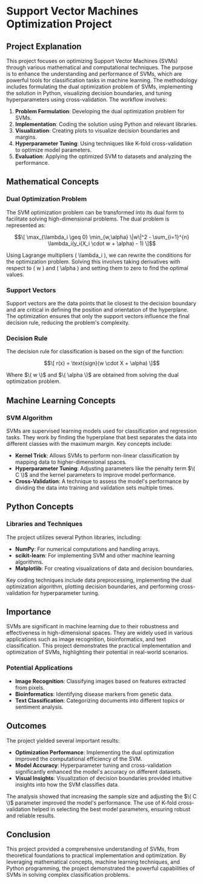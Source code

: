 # Support Vector Machines Optimization Project

## Project Explanation

This project focuses on optimizing Support Vector Machines (SVMs) through various mathematical and computational techniques. The purpose is to enhance the understanding and performance of SVMs, which are powerful tools for classification tasks in machine learning. The methodology includes formulating the dual optimization problem of SVMs, implementing the solution in Python, visualizing decision boundaries, and tuning hyperparameters using cross-validation. The workflow involves:

1. **Problem Formulation**: Developing the dual optimization problem for SVMs.
2. **Implementation**: Coding the solution using Python and relevant libraries.
3. **Visualization**: Creating plots to visualize decision boundaries and margins.
4. **Hyperparameter Tuning**: Using techniques like K-fold cross-validation to optimize model parameters.
5. **Evaluation**: Applying the optimized SVM to datasets and analyzing the performance.

## Mathematical Concepts

### Dual Optimization Problem

The SVM optimization problem can be transformed into its dual form to facilitate solving high-dimensional problems. The dual problem is represented as:

$$\[ \max_{\lambda_i \geq 0} \min_{w,\alpha} \|w\|^2 - \sum_{i=1}^{n} \lambda_i(y_i(X_i \cdot w + \alpha) - 1) \]$$

Using Lagrange multipliers \( \lambda_i \), we can rewrite the conditions for the optimization problem. Solving this involves taking derivatives with respect to \( w \) and \( \alpha \) and setting them to zero to find the optimal values.

### Support Vectors

Support vectors are the data points that lie closest to the decision boundary and are critical in defining the position and orientation of the hyperplane. The optimization ensures that only the support vectors influence the final decision rule, reducing the problem's complexity.

### Decision Rule

The decision rule for classification is based on the sign of the function:

$$\[ r(x) = \text{sign}(w \cdot X + \alpha) \]$$

Where $\( w \)$ and $\( \alpha \)$ are obtained from solving the dual optimization problem.

## Machine Learning Concepts

### SVM Algorithm

SVMs are supervised learning models used for classification and regression tasks. They work by finding the hyperplane that best separates the data into different classes with the maximum margin. Key concepts include:

- **Kernel Trick**: Allows SVMs to perform non-linear classification by mapping data to higher-dimensional spaces.
- **Hyperparameter Tuning**: Adjusting parameters like the penalty term $\( C \)$ and the kernel parameters to improve model performance.
- **Cross-Validation**: A technique to assess the model's performance by dividing the data into training and validation sets multiple times.

## Python Concepts

### Libraries and Techniques

The project utilizes several Python libraries, including:

- **NumPy**: For numerical computations and handling arrays.
- **scikit-learn**: For implementing SVM and other machine learning algorithms.
- **Matplotlib**: For creating visualizations of data and decision boundaries.

Key coding techniques include data preprocessing, implementing the dual optimization algorithm, plotting decision boundaries, and performing cross-validation for hyperparameter tuning.

## Importance

SVMs are significant in machine learning due to their robustness and effectiveness in high-dimensional spaces. They are widely used in various applications such as image recognition, bioinformatics, and text classification. This project demonstrates the practical implementation and optimization of SVMs, highlighting their potential in real-world scenarios.

### Potential Applications

- **Image Recognition**: Classifying images based on features extracted from pixels.
- **Bioinformatics**: Identifying disease markers from genetic data.
- **Text Classification**: Categorizing documents into different topics or sentiment analysis.

## Outcomes

The project yielded several important results:

- **Optimization Performance**: Implementing the dual optimization improved the computational efficiency of the SVM.
- **Model Accuracy**: Hyperparameter tuning and cross-validation significantly enhanced the model's accuracy on different datasets.
- **Visual Insights**: Visualization of decision boundaries provided intuitive insights into how the SVM classifies data.

The analysis showed that increasing the sample size and adjusting the $\( C \)$ parameter improved the model's performance. The use of K-fold cross-validation helped in selecting the best model parameters, ensuring robust and reliable results.

## Conclusion

This project provided a comprehensive understanding of SVMs, from theoretical foundations to practical implementation and optimization. By leveraging mathematical concepts, machine learning techniques, and Python programming, the project demonstrated the powerful capabilities of SVMs in solving complex classification problems.
